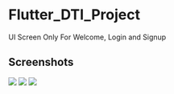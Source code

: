 # Flutter_DTI_Project

UI Screen Only For Welcome, Login and Signup

## Screenshots

<img src="https://github.com/user-attachments/assets/24e29310-2c29-4640-b40f-43ff88295217 width=100">


<img src="https://github.com/user-attachments/assets/cd8a8b0d-1b06-4ed1-a23e-19b036bd74e2 width=100">


<img src="https://github.com/user-attachments/assets/e27d0710-2d6a-4b78-b013-c59516b01f8a width=100">

